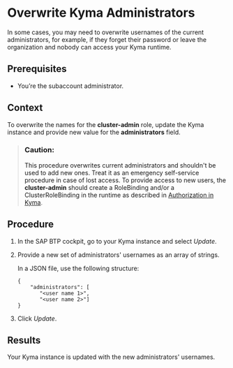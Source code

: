 <!-- loiodf7f9d7dedf84f1a8f2fda4e86ad4950 -->

# Overwrite Kyma Administrators

In some cases, you may need to overwrite usernames of the current administrators, for example, if they forget their password or leave the organization and nobody can access your Kyma runtime.



<a name="loiodf7f9d7dedf84f1a8f2fda4e86ad4950__prereq_fv1_t2l_nrb"/>

## Prerequisites

-   You’re the subaccount administrator.




<a name="loiodf7f9d7dedf84f1a8f2fda4e86ad4950__context_znd_tld_4rb"/>

## Context

To overwrite the names for the **cluster-admin** role, update the Kyma instance and provide new value for the **administrators** field.

> ### Caution:  
> This procedure overwrites current administrators and shouldn't be used to add new ones. Treat it as an emergency self-service procedure in case of lost access. To provide access to new users, the **cluster-admin** should create a RoleBinding and/or a ClusterRoleBinding in the runtime as described in [Authorization in Kyma](https://kyma-project.io/docs/kyma/latest/04-operation-guides/security/sec-02-authorization-in-kyma#role-binding).



<a name="loiodf7f9d7dedf84f1a8f2fda4e86ad4950__steps_vbl_cxh_3rb"/>

## Procedure

1.  In the SAP BTP cockpit, go to your Kyma instance and select *Update*.

2.  Provide a new set of administrators' usernames as an array of strings.

    In a JSON file, use the following structure:

    ```
    {
        "administrators": [
           "<user name 1>",
           "<user name 2>"]
    }
    ```

3.  Click *Update*.




<a name="loiodf7f9d7dedf84f1a8f2fda4e86ad4950__result_qzy_nsz_1pb"/>

## Results

Your Kyma instance is updated with the new administrators' usernames.


